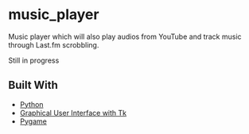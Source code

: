 # music_player

Music player which will also play audios from YouTube and track music through Last.fm scrobbling.

Still in progress

## Built With

* [Python](https://www.python.org)
* [Graphical User Interface with Tk](https://docs.python.org/2/library/tk.html)
* [Pygame](https://www.pygame.org/)
